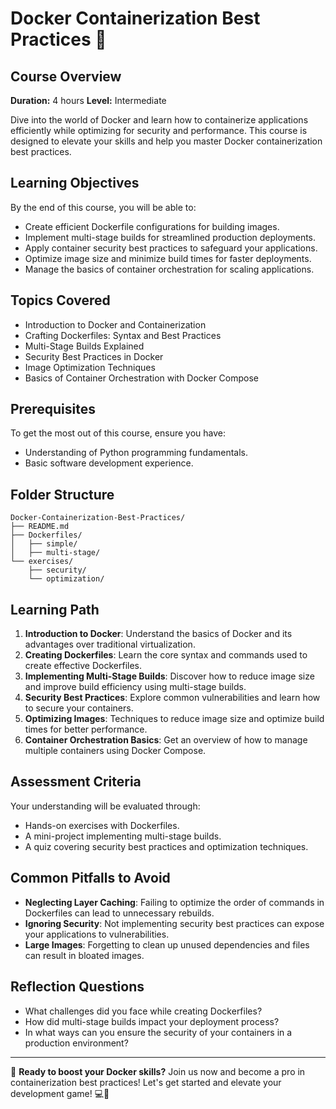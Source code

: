 # Docker Containerization Best Practices 🚀

## Course Overview
**Duration:** 4 hours
**Level:** Intermediate

Dive into the world of Docker and learn how to containerize applications efficiently while optimizing for security and performance. This course is designed to elevate your skills and help you master Docker containerization best practices.

## Learning Objectives
By the end of this course, you will be able to:
- Create efficient Dockerfile configurations for building images.
- Implement multi-stage builds for streamlined production deployments.
- Apply container security best practices to safeguard your applications.
- Optimize image size and minimize build times for faster deployments.
- Manage the basics of container orchestration for scaling applications.

## Topics Covered
- Introduction to Docker and Containerization
- Crafting Dockerfiles: Syntax and Best Practices
- Multi-Stage Builds Explained
- Security Best Practices in Docker
- Image Optimization Techniques
- Basics of Container Orchestration with Docker Compose

## Prerequisites
To get the most out of this course, ensure you have:
- Understanding of Python programming fundamentals.
- Basic software development experience.

## Folder Structure
```plaintext
Docker-Containerization-Best-Practices/
├── README.md
├── Dockerfiles/
│   ├── simple/
│   ├── multi-stage/
└── exercises/
    ├── security/
    └── optimization/
```

## Learning Path
1. **Introduction to Docker**: Understand the basics of Docker and its advantages over traditional virtualization.
2. **Creating Dockerfiles**: Learn the core syntax and commands used to create effective Dockerfiles.
3. **Implementing Multi-Stage Builds**: Discover how to reduce image size and improve build efficiency using multi-stage builds.
4. **Security Best Practices**: Explore common vulnerabilities and learn how to secure your containers.
5. **Optimizing Images**: Techniques to reduce image size and optimize build times for better performance.
6. **Container Orchestration Basics**: Get an overview of how to manage multiple containers using Docker Compose.

## Assessment Criteria
Your understanding will be evaluated through:
- Hands-on exercises with Dockerfiles.
- A mini-project implementing multi-stage builds.
- A quiz covering security best practices and optimization techniques.

## Common Pitfalls to Avoid
- **Neglecting Layer Caching**: Failing to optimize the order of commands in Dockerfiles can lead to unnecessary rebuilds.
- **Ignoring Security**: Not implementing security best practices can expose your applications to vulnerabilities.
- **Large Images**: Forgetting to clean up unused dependencies and files can result in bloated images.

## Reflection Questions
- What challenges did you face while creating Dockerfiles?
- How did multi-stage builds impact your deployment process?
- In what ways can you ensure the security of your containers in a production environment?

---

🚀 **Ready to boost your Docker skills?** Join us now and become a pro in containerization best practices! Let's get started and elevate your development game! 💻🔧

